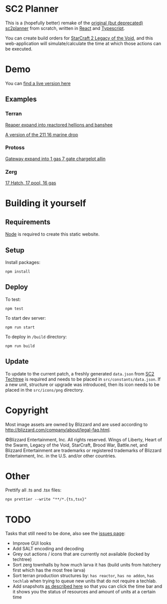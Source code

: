 # SC2 Planner

This is a (hopefully better) remake of the [original (but deprecated) sc2planner](http://web.archive.org/web/20130815065430/http://www.sc2planner.com/?v=hots#P) from scratch, written in [React](https://reactjs.org/) and [Typescript](https://www.typescriptlang.org/).

You can create build orders for [StarCraft 2 Legacy of the Void](https://starcraft2.com/en-us/), and this web-application will simulate/calculate the time at which those actions can be executed.

# Demo

You can [find a live version here](https://burnysc2.github.io/sc2-planner)

## Examples

### Terran

[Reaper expand into reactored hellions and banshee](https://burnysc2.github.io/sc2-planner/?&race=terran&bo=uDritmrisSJEritSf2HtL2NtZU2HsMN2PtkuBtgV2KritnfibViriuFsExagsJRxaJtjkilTkli2Mx3ixaasKzaDyUZsKIyx9yxTxZJtR3QtZfe07ksLx1KzLT1cKtleZkx2KsQx1bsPzMzyrKzLTywKzLN1UbzJKySTx3asIx3bsL08cyXayxb1zYsJLxbK0ItzocsJOyyZzPZyuasPxzYsLxaKzKSsNLxdJtleZkxYhsJR1U1zjZxzasJxaKx0p0XwzEbxyKzEPsKIyPKtgXiRU1MKsNySKyqGtNuF)

[A version of the 211 16 marine drop](https://burnysc2.github.io/sc2-planner/?&race=terran&bo=uDritmrisSJEritSf2HtL2NtZU2HsMN2PtkuBtgV2KritnfibViriuFsExagsJRxaJtjkilTkli2Mx3ixaasKzaDyUZsKIyx1sKxZJtR2ztZfezn9sJLySKzLT1cKtleZkx2KsQx1bsJx1KxdSsP0GysKJyTbsLzQcsKI0lc16zxabzOK12NxYZyNZsL1vK0bTxcJtR2ZtZfexZKx2csJLx4K1VT0E90EMzKKzkPyOyzb9zbmsJxzKtlgXiRU1fjypZsJRxaJtjkil3ttliySLx3ZsKysKx3TsIxdc1t9zKM02902sz59z592QsPxZJtR41tZfe0v9xdhzlKyxPsJMzOZ1p90BMsNynKxyNxYYylysP0OZxzZ0owsKKxYJtjkil3qtli2MxdlzKzxyZsJRysbxdWtNuF)

### Protoss

[Gateway expand into 1 gas 7 gate chargelot allin](https://burnysc2.github.io/sc2-planner/?&race=protoss&bo=uDritmrisSJEritSf2HtL2NtZU2HsQM2PtkuBtgV2KritnfibViriuFsExagsOIxaJtjkilTkli2Mx3ixaasKzaDxaHtR3RtZfeyuKsKyu1sOyUKzo9zoKznYxzasNRzKbsP0h207bsIyU1sK11K0ipxaLtlgXiRUysKsONzM9zM3yR9xa7sO1UZsIzIYxZysOKxaJtjkil2dtliyrKxd60gax39zu11IKxdSsKO1lYxa9xa9xai0cdxd9xdasPLxdJtleZkxY9xY9xY9xYSsKxYKtR57tZfexa9zc9xY9xY9xY9xYltNuF)

### Zerg

[17 Hatch, 17 pool, 16 gas](https://burnysc2.github.io/sc2-planner/?&race=zerg&bo=uDritmrisSJEritSf2HtL2NtZUxODsIM2QtkuBtgV2LritnfibViriuFsExbIsOxbJtleZkxZLx0bxb9xbSsQzKKtjkilTkli2Mx4ksRx4bsQQyY2xb2sKxZJtR3ttZfeySm1EKtleZkxZKsKxZxsINxZotNuF)

# Building it yourself

## Requirements

[Node](https://nodejs.org/en/download/) is required to create this static website.

## Setup

Install packages:

`npm install`

## Deploy

To test:

`npm test`

To start dev server:

`npm run start`

To deploy in `/build` directory:

`npm run build`

## Update

To update to the current patch, a freshly generated `data.json` from [SC2 Techtree](https://github.com/BurnySc2/sc2-techtree) is required and needs to be placed in `src/constants/data.json`. If a new unit, structure or upgrade was introduced, then its icon needs to be placed in the `src/icons/png` directory.

# Copyright

Most image assets are owned by Blizzard and are used according to http://blizzard.com/company/about/legal-faq.html.

©Blizzard Entertainment, Inc. All rights reserved. Wings of Liberty, Heart of the Swarm, Legacy of the Void, StarCraft, Brood War, Battle.net, and Blizzard Entertainment are trademarks or registered trademarks of Blizzard Entertainment, Inc. in the U.S. and/or other countries.

# Other

Prettify all .ts and .tsx files:

`npx prettier --write "**/*.{ts,tsx}"`

# TODO

Tasks that still need to be done, also see the [issues page](https://github.com/BurnySc2/sc2-planner/issues):

-   Improve GUI looks
-   Add SALT encoding and decoding
-   Grey out actions / icons that are currently not available (locked by techtree)
-   Sort zerg townhalls by how much larva it has (build units from hatchery first which has the most free larva)
-   Sort terran production structures by: `has reactor`, `has no addon`, `has techlab` when trying to queue new units that do not require a techlab.
-   Add snapshots [as described here](https://www.reddit.com/r/starcraft2/comments/g66i2p/build_order_planner_website/foeu08a/) so that you can click the time bar and it shows you the status of resources and amount of units at a certain time
